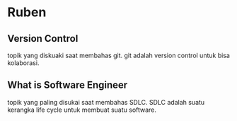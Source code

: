 # Ruben

## Version Control

topik yang diskuaki saat membahas git. git adalah version control untuk bisa kolaborasi.

## What is Software Engineer

topik yang paling disukai saat membahas SDLC. SDLC adalah suatu kerangka life cycle untuk membuat suatu software.
